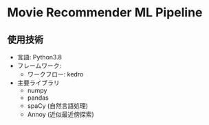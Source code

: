 # Movie Recommender ML Pipeline

## 使用技術

- 言語: Python3.8
- フレームワーク:
  - ワークフロー: kedro
- 主要ライブラリ
  - numpy
  - pandas
  - spaCy (自然言語処理)
  - Annoy (近似最近傍探索)
